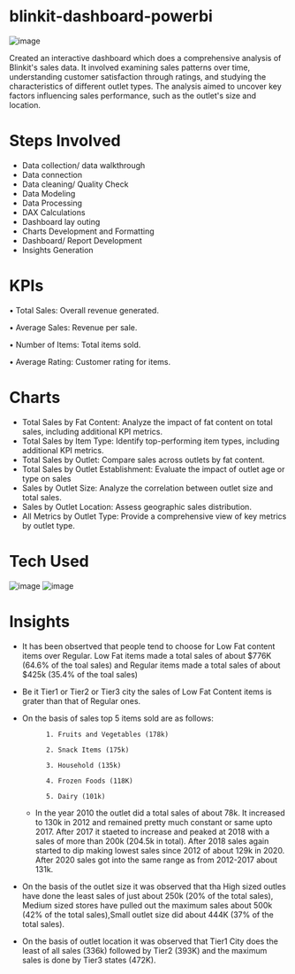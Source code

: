 # blinkit-dashboard-powerbi


![image](https://github.com/user-attachments/assets/22656767-c2dc-476f-8e66-29dc6d639b46)


Created an interactive dashboard which does a comprehensive analysis of Blinkit's sales data. It involved examining sales patterns over time, understanding customer satisfaction through ratings, and studying the characteristics of different outlet types. The analysis aimed to uncover key factors influencing sales performance, such as the outlet's size and location.


# Steps Involved

* Data collection/ data walkthrough
* Data connection
* Data cleaning/ Quality Check
* Data Modeling
* Data Processing
* DAX Calculations
* Dashboard lay outing
* Charts Development and Formatting
* Dashboard/ Report Development
* Insights Generation


# KPIs

• Total Sales: Overall revenue generated.

• Average Sales: Revenue per sale.

• Number of Items: Total items sold.

• Average Rating: Customer rating for items.


# Charts

* Total Sales by Fat Content: Analyze the impact of fat content on total sales, including additional KPI metrics.
* Total Sales by Item Type: Identify top-performing item types, including additional KPI metrics.
* Total Sales by Outlet: Compare sales across outlets by fat content.
* Total Sales by Outlet Establishment: Evaluate the impact of outlet age or type on sales
* Sales by Outlet Size: Analyze the correlation between outlet size and total sales.
* Sales by Outlet Location: Assess geographic sales distribution.
* All Metrics by Outlet Type: Provide a comprehensive view of key metrics by outlet type.



# Tech Used 

![image](https://github.com/user-attachments/assets/fb569ce3-ea19-4455-9bf4-1eff864fba39)              ![image](https://github.com/user-attachments/assets/fabf5e01-b3cd-466d-b5dd-8a779d6d46e1)


# Insights 

* It has been obsertved that people tend to choose for Low Fat content items over Regular. Low Fat items made a total sales of about
  $776K (64.6% of the toal sales) and Regular items made a total sales of about $425k (35.4% of the toal sales)

* Be it Tier1 or Tier2 or Tier3 city the sales of Low Fat Content items is grater than that of Regular ones.

* On the basis of sales top 5 items sold are as follows:

            1. Fruits and Vegetables (178k)
  
            2. Snack Items (175k)
  
            3. Household (135k)
  
            4. Frozen Foods (118K)
  
            5. Dairy (101k)


  * In the year 2010 the outlet did a total sales of about 78k.
    It increased to 130k in 2012 and remained pretty much constant or same upto 2017.
    After 2017 it staeted to increase and peaked at 2018 with a sales of more than 200k (204.5k in total).
    After 2018 sales again started to dip making lowest sales since 2012 of about 129k in 2020.
    After 2020 sales got into the same range as from 2012-2017 about 131k.

* On the basis of the outlet size it was observed that tha High sized outles have done the least sales of just about 250k
  (20% of the total sales), Medium sized stores have pulled out the maximum sales about 500k (42% of the total sales),Small
  outlet size did about 444K (37% of the total sales).
  
* On the basis of outlet location it was observed that Tier1 City does the least of all sales (336k) followed by Tier2 (393K)
  and the maximum sales is done by Tier3 states (472K).    





